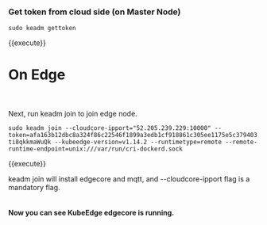 ### Get token from cloud side (on Master Node)
```
sudo keadm gettoken
```
{{execute}}

# On Edge 
<br>
<br>
Next, run keadm join to join edge node.

```
sudo keadm join --cloudcore-ipport="52.205.239.229:10000" --token=afa163b12dbc8a324f86c22546f1899a3edb1cf918861c305ee1175e5c379403.eyJhbGciOiJIUzI1NiIsInR5cCI6IkpXVCJ9.eyJleHAiOjE2OTYyNTI0OTh9.UN7gYnWlKC4lg2eWsNrDwBPSCJ7UIe-ti8qkkmaWuQk --kubeedge-version=v1.14.2 --runtimetype=remote --remote-runtime-endpoint=unix:///var/run/cri-dockerd.sock

``` 
{{execute}}

keadm join will install edgecore and mqtt, and --cloudcore-ipport flag is a mandatory flag.   
<br> 
<br>
**Now you can see KubeEdge edgecore is running.**